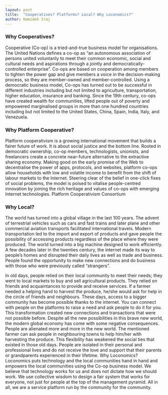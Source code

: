 ```yaml
---
layout: post
title:  "Cooperatives? Platforms? Local? Why Loconomics?"
author: Hamideh Iraj
---
```


### Why Cooperatives?
Cooperative (Co-op) is a tried-and-true business model for organisations. The United Nations defines a co-op as “an autonomous association of persons united voluntarily to meet their common economic, social and cultural needs and aspirations through a jointly and democratically-controlled enterprise”. Co-ops are based on cooperation among members to tighten the power gap and give members a voice in the decision-making process, so they are member-owned and member-controlled. Using a democratic business model, Co-ops has turned out to be successful in different industries including but not limited to agriculture, transportation, higher education, insurance and banking. Since the 19th century, co-ops have created wealth for communities, lifted people out of poverty and empowered marginalised groups in more than one hundred countries including but not limited to the United States, China, Spain, India, Italy, and Venezuela.
 
### Why Platform Cooperative?
Platform cooperativism is a growing international movement that builds a fairer future of work. It is about social justice and the bottom line. Rooted in democratic ownership, co-op members, technologists, unionists, and freelancers create a concrete near-future alternative to the extractive sharing economy.
Making good on the early promise of the Web to decentralise the power of apps, protocols, and websites, platform co-ops allow households with low and volatile income to benefit from the shift of labour markets to the Internet. Steering clear of the belief in one-click fixes of social problems, the model is poised to vitalise people-centred innovation by joining the rich heritage and values of co-ops with emerging Internet technologies. Platform Cooperativism Consortium
 
### Why Local?
The world has turned into a global village in the last 100 years. The advent of terrestrial vehicles such as cars and fast trains and later plane and other commercial aviation transports facilitated international travels. Modern transportation led to the import and export of products and gave people the possibility of accessing products regardless of the place where they were produced. The world turned into a big machine designed to work efficiently.
A few decades later in the twenties century, the internet made its way to people’s homes and disrupted their daily lives as well as trade and business. People found the opportunity to make new connections and do business with those who were previously called “strangers”.
 
In old days, people relied on their local community to meet their needs; they went to local markets to buy and sell agricultural products. They relied on friends and acquaintances to provide and receive services. If a farmer needed a helping hand to harvest the produce, he/she would ask for help in the circle of friends and neighbours. These days, access to a bigger community has become possible thanks to the internet. You can connect with people on the platforms to raise a need and ask people to do it for you. This transformation created new connections and transactions that were not possible before.
Despite all the new possibilities in this brave new world, the modern global economy has come with some negative consequences. People are alienated more and more in the new world. The mentioned farmer can ask people in neighbouring towns to help him/her with harvesting the produce. This flexibility has weakened the social ties that existed in those old days. People are isolated in their personal and professional lives and do not receive the love and support that their parents or grandparents experienced in their lifetime. 
Why Loconomics?
Loconomics puts technology and the local communities hand in hand and empowers the local communities using the Co-op business model. We believe that technology works for us and does not dictate how we should work. We use collective wisdom to design a fair system that works for everyone, not just for people at the top of the management pyramid. All in all, we are a service platform run by the community for the community.
 

